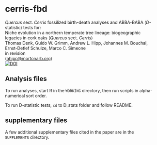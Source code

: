 # cerris-fbd
_Quercus_ sect. _Cerris_ fossilized birth-death analyses and ABBA-BABA (_D_-statistic) tests
for:  
Niche evolution in a northern temperate tree lineage: biogeographic legacies in cork oaks (_Quercus_ sect. _Cerris_)  
Thomas Denk, Guido W. Grimm, Andrew L. Hipp, Johannes M. Bouchal, Ernst-Detlef Schulze, Marco C. Simeone  
in revision  
(ahipp@mortonarb.org)  
[![DOI](https://zenodo.org/badge/427562448.svg)](https://zenodo.org/badge/latestdoi/427562448)

## Analysis files
To run analyses, start R in the `WORKING` directory, then run scripts in alpha-numerical sort order.  

To run D-statistic tests, `cd` to D_stats folder and follow README.  

## supplementary files
A few additional supplementary files cited in the paper are in the `SUPPLEMENTS` directory.
